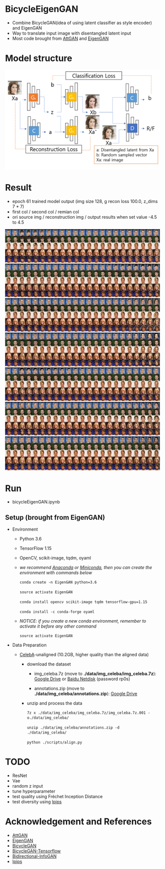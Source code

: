 # BicycleEigenGAN
- Combine BicycleGAN(idea of using latent classifier as style encoder) and EigenGAN
- Way to translate input image with disentangled latent input
- Most code brought from [AttGAN](https://github.com/LynnHo/AttGAN-Tensorflow) and [EigenGAN](https://github.com/LynnHo/EigenGAN-Tensorflow)     


# Model structure
![BicycleEigenGAN](doc/BicycleEigenGANWithResult.png)    


# Result   
- epoch 61 trained model output (img size 128, g recon loss 100.0, z_dims 7 * 7)
- first col / second col / remian col    
- ori source img / reconstruction img / output results when set value -4.5 to 4.5

![result](doc/BicycleEigenGAN_result/Epoch-61_Iter-816_Traversal-0-0-19.571-0.jpg)    
![result](doc/BicycleEigenGAN_result/Epoch-61_Iter-816_Traversal-0-1-16.482-1.jpg)     
![result](doc/BicycleEigenGAN_result/Epoch-61_Iter-816_Traversal-0-2-13.744-2.jpg)    
![result](doc/BicycleEigenGAN_result/Epoch-61_Iter-816_Traversal-0-3-11.023-3.jpg)    
![result](doc/BicycleEigenGAN_result/Epoch-61_Iter-816_Traversal-0-4-8.310-4.jpg)    
![result](doc/BicycleEigenGAN_result/Epoch-61_Iter-816_Traversal-0-5-5.678-5.jpg)    
![result](doc/BicycleEigenGAN_result/Epoch-61_Iter-816_Traversal-0-6-3.617-6.jpg)    


# Run    
- bicycleEigenGAN.ipynb


## Setup (brought from EigenGAN)
- Environment

    - Python 3.6

    - TensorFlow 1.15

    - OpenCV, scikit-image, tqdm, oyaml

    - *we recommend [Anaconda](https://www.anaconda.com/distribution/#download-section) or [Miniconda](https://docs.conda.io/en/latest/miniconda.html#linux-installers), then you can create the environment with commands below*

        ```console
        conda create -n EigenGAN python=3.6

        source activate EigenGAN

        conda install opencv scikit-image tqdm tensorflow-gpu=1.15

        conda install -c conda-forge oyaml
        ```

    - *NOTICE: if you create a new conda environment, remember to activate it before any other command*

        ```console
        source activate EigenGAN
        ```

- Data Preparation

    - [CelebA](http://openaccess.thecvf.com/content_iccv_2015/papers/Liu_Deep_Learning_Face_ICCV_2015_paper.pdf)-unaligned (10.2GB, higher quality than the aligned data)

        - download the dataset

            - img_celeba.7z (move to **./data/img_celeba/img_celeba.7z**): [Google Drive](https://drive.google.com/drive/folders/0B7EVK8r0v71pTUZsaXdaSnZBZzg) or [Baidu Netdisk](https://pan.baidu.com/s/1CRxxhoQ97A5qbsKO7iaAJg) (password rp0s)

            - annotations.zip (move to **./data/img_celeba/annotations.zip**): [Google Drive](https://drive.google.com/file/d/1xd-d1WRnbt3yJnwh5ORGZI3g-YS-fKM9/view?usp=sharing)

        - unzip and process the data

            ```console
            7z x ./data/img_celeba/img_celeba.7z/img_celeba.7z.001 -o./data/img_celeba/

            unzip ./data/img_celeba/annotations.zip -d ./data/img_celeba/

            python ./scripts/align.py
            ```


# TODO
- ResNet
- Vae
- random z input
- tune hyperparameter 
- test quality using Fréchet Inception Distance
- test diversity using [lpips](https://github.com/richzhang/PerceptualSimilarity)

# Acknowledgement and References  
- [AttGAN](https://github.com/LynnHo/AttGAN-Tensorflow)     
- [EigenGAN](https://github.com/LynnHo/EigenGAN-Tensorflow)     
- [BicycleGAN](https://github.com/junyanz/BicycleGAN)
- [BicycleGAN-Tensorflow](https://github.com/clvrai/BicycleGAN-Tensorflow)
- [Bidirectional-InfoGAN](https://github.com/tohinz/Bidirectional-InfoGAN)
- [lpips](https://github.com/richzhang/PerceptualSimilarity)
